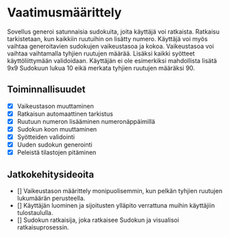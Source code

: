 # Vaatimusmäärittely

Sovellus generoi satunnaisia sudokuita, joita käyttäjä voi ratkaista. Ratkaisu tarkistetaan, kun kaikkiin ruutuihin on lisätty numero.
Käyttäjä voi myös vaihtaa generoitavien sudokujen vaikeustasoa ja kokoa. Vaikeustasoa voi vaihtaa vaihtamalla tyhjien ruutujen määrää.
Lisäksi kaikki syötteet käyttöliittymään validoidaan. Käyttäjän ei ole esimerkiksi mahdollista lisätä 9x9 Sudokuun lukua 10 eikä merkata tyhjien ruutujen määräksi 90.

## Toiminnallisuudet

- [x] Vaikeustason muuttaminen
- [x] Ratkaisun automaattinen tarkistus
- [x] Ruutuun numeron lisääminen numeronäppäimillä
- [x] Sudokun koon muuttaminen
- [x] Syötteiden validointi
- [x] Uuden sudokun generointi
- [x] Peleistä tilastojen pitäminen

## Jatkokehitysideoita

- [] Vaikeustason määrittely monipuolisemmin, kun pelkän tyhjien ruutujen lukumäärän perusteella.
- [] Käyttäjän luominen ja sijoitusten ylläpito verrattuna muihin käyttäjiin tulostaululla.
- [] Sudokun ratkaisija, joka ratkaisee Sudokun ja visualisoi ratkaisuprosessin.